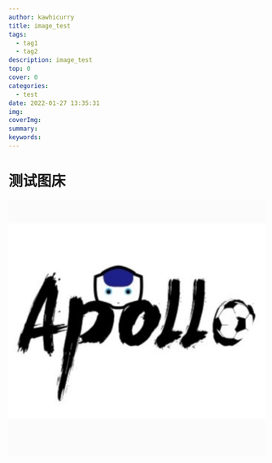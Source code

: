 ```yaml
---
author: kawhicurry
title: image_test
tags:
  - tag1
  - tag2
description: image_test
top: 0
cover: 0
categories:
  - test
date: 2022-01-27 13:35:31
img:
coverImg:
summary:
keywords:
---
```


# 测试图床

![QQ图片20210909223113](https://raw.githubusercontent.com/kawhicurry/picgo/main/img/202201271336698.jpg)
